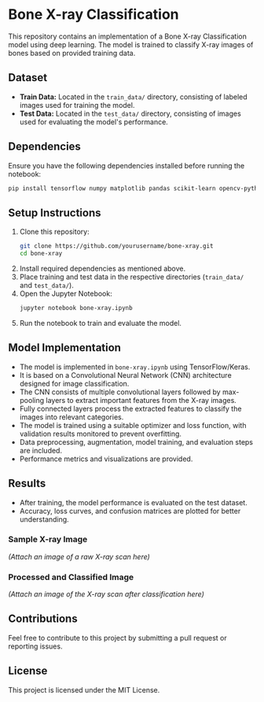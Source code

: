 # Bone X-ray Classification

This repository contains an implementation of a Bone X-ray Classification model using deep learning. The model is trained to classify X-ray images of bones based on provided training data.

## Dataset

- **Train Data:** Located in the `train_data/` directory, consisting of labeled images used for training the model.
- **Test Data:** Located in the `test_data/` directory, consisting of images used for evaluating the model's performance.

## Dependencies

Ensure you have the following dependencies installed before running the notebook:

```bash
pip install tensorflow numpy matplotlib pandas scikit-learn opencv-python
```

## Setup Instructions

1. Clone this repository:
   ```bash
   git clone https://github.com/yourusername/bone-xray.git
   cd bone-xray
   ```
2. Install required dependencies as mentioned above.
3. Place training and test data in the respective directories (`train_data/` and `test_data/`).
4. Open the Jupyter Notebook:
   ```bash
   jupyter notebook bone-xray.ipynb
   ```
5. Run the notebook to train and evaluate the model.

## Model Implementation

- The model is implemented in `bone-xray.ipynb` using TensorFlow/Keras.
- It is based on a Convolutional Neural Network (CNN) architecture designed for image classification.
- The CNN consists of multiple convolutional layers followed by max-pooling layers to extract important features from the X-ray images.
- Fully connected layers process the extracted features to classify the images into relevant categories.
- The model is trained using a suitable optimizer and loss function, with validation results monitored to prevent overfitting.
- Data preprocessing, augmentation, model training, and evaluation steps are included.
- Performance metrics and visualizations are provided.

## Results

- After training, the model performance is evaluated on the test dataset.
- Accuracy, loss curves, and confusion matrices are plotted for better understanding.

### Sample X-ray Image
*(Attach an image of a raw X-ray scan here)*

### Processed and Classified Image
*(Attach an image of the X-ray scan after classification here)*

## Contributions

Feel free to contribute to this project by submitting a pull request or reporting issues.

## License

This project is licensed under the MIT License.
